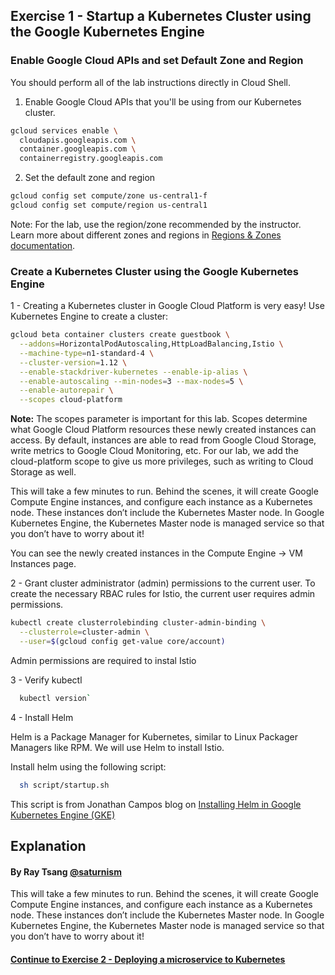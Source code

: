 ## Exercise 1 - Startup a Kubernetes Cluster using the Google Kubernetes Engine

### Enable Google Cloud APIs and set Default Zone and Region

You should perform all of the lab instructions directly in Cloud Shell.

1. Enable Google Cloud APIs that you'll be using from our Kubernetes cluster.

```sh
gcloud services enable \
  cloudapis.googleapis.com \
  container.googleapis.com \
  containerregistry.googleapis.com
```

2. Set the default zone and region

```sh
gcloud config set compute/zone us-central1-f
gcloud config set compute/region us-central1
```

Note: For the lab, use the region/zone recommended by the instructor. Learn more about different zones and regions in [Regions & Zones documentation](https://cloud.google.com/compute/docs/zones).

### Create a Kubernetes Cluster using the Google Kubernetes Engine

1 - Creating a Kubernetes cluster in Google Cloud Platform is very easy! Use Kubernetes Engine to create a cluster:

```sh
gcloud beta container clusters create guestbook \
  --addons=HorizontalPodAutoscaling,HttpLoadBalancing,Istio \
  --machine-type=n1-standard-4 \
  --cluster-version=1.12 \
  --enable-stackdriver-kubernetes --enable-ip-alias \
  --enable-autoscaling --min-nodes=3 --max-nodes=5 \
  --enable-autorepair \
  --scopes cloud-platform
```

**Note:** The scopes parameter is important for this lab. Scopes determine what Google Cloud Platform resources these newly created instances can access.  By default, instances are able to read from Google Cloud Storage, write metrics to Google Cloud Monitoring, etc. For our lab, we add the cloud-platform scope to give us more privileges, such as writing to Cloud Storage as well.

This will take a few minutes to run. Behind the scenes, it will create Google Compute Engine instances, and configure each instance as a Kubernetes node. These instances don’t include the Kubernetes Master node. In Google Kubernetes Engine, the Kubernetes Master node is managed service so that you don’t have to worry about it!

You can see the newly created instances in the Compute Engine → VM Instances page.

2 - Grant cluster administrator (admin) permissions to the current user. To create the necessary RBAC rules for Istio, the current user requires admin permissions.

```sh
kubectl create clusterrolebinding cluster-admin-binding \
  --clusterrole=cluster-admin \
  --user=$(gcloud config get-value core/account)
```

Admin permissions are required to instal Istio

3 - Verify kubectl

```sh
  kubectl version`
```

4 - Install Helm

Helm is a Package Manager for Kubernetes, similar to Linux Packager Managers like RPM. We will use Helm to install Istio.

Install helm using the following script:

```sh
  sh script/startup.sh
```

This script is from Jonathan Campos blog on [Installing Helm in Google Kubernetes Engine (GKE)](https://medium.com/google-cloud/installing-helm-in-google-kubernetes-engine-7f07f43c536e)

## Explanation
#### By Ray Tsang [@saturnism](https://twitter.com/saturnism)

This will take a few minutes to run. Behind the scenes, it will create Google Compute Engine instances, and configure each instance as a Kubernetes node. These instances don’t include the Kubernetes Master node. In Google Kubernetes Engine, the Kubernetes Master node is managed service so that you don’t have to worry about it!

#### [Continue to Exercise 2 - Deploying a microservice to Kubernetes](../exercise-2/README.md)
